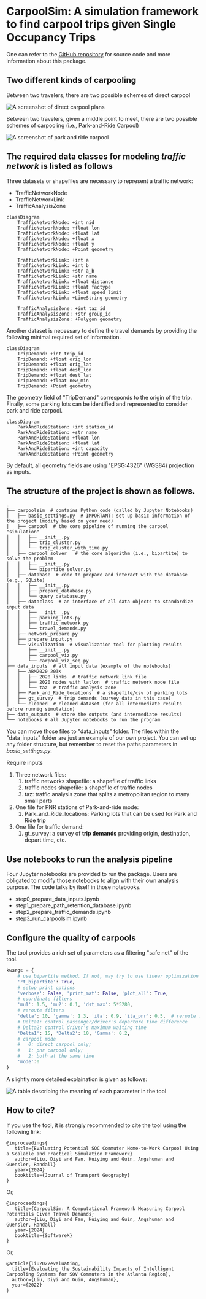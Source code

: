 # CarpoolSim: A simulation framework to find carpool trips given Single Occupancy Trips

One can refer to the [GitHub repository](https://github.com/thefriedbee/CarpoolSim) for source code and more information about this package.

## Two different kinds of carpooling

Between two travelers, there are two possible schemes of direct carpool

![A screenshot of direct carpool plans](public_files/direct_carpool.png)

Between two travelers, given a middle point to meet, there are two possible schemes of carpooling (i.e., Park-and-Ride Carpool)

![A screenshot of park and ride carpool](public_files/pnr_carpool.png)

## The required data classes for modeling *traffic network* is listed as follows

Three datasets or shapefiles are necessary to represent a traffic network:
- TrafficNetworkNode
- TrafficNetworkLink
- TrafficAnalysisZone
  
```mermaid
classDiagram
    TrafficNetworkNode: +int nid
    TrafficNetworkNode: +float lon
    TrafficNetworkNode: +float lat
    TrafficNetworkNode: +float x
    TrafficNetworkNode: +float y
    TrafficNetworkNode: +Point geometry
    
    TrafficNetworkLink: +int a
    TrafficNetworkLink: +int b
    TrafficNetworkLink: +str a_b
    TrafficNetworkLink: +str name
    TrafficNetworkLink: +float distance
    TrafficNetworkLink: +float factype
    TrafficNetworkLink: +float speed_limit
    TrafficNetworkLink: +LineString geometry
    
    TrafficAnalysisZone: +int taz_id
    TrafficAnalysisZone: +str group_id
    TrafficAnalysisZone: +Polygon geometry
```

Another dataset is necessary to define the travel demands by providing the following minimal required set of information.

```mermaid
classDiagram
    TripDemand: +int trip_id
    TripDemand: +float orig_lon
    TripDemand: +float orig_lat
    TripDemand: +float dest_lon
    TripDemand: +float dest_lat
    TripDemand: +float new_min
    TripDemand: +Point geometry
```

The geometry field of "TripDemand" corresponds to the origin of the trip.  Finally, some parking lots can be identified
and represented to consider park and ride carpool.

```mermaid
classDiagram
    ParkAndRideStation: +int station_id
    ParkAndRideStation: +str name
    ParkAndRideStation: +float lon
    ParkAndRideStation: +float lat
    ParkAndRideStation: +int capacity
    ParkAndRideStation: +Point geometry
```

By default, all geometry fields are using "EPSG:4326" (WGS84) projection as inputs.

## The structure of the project is shown as follows.

```
.
├── carpoolsim  # contains Python code (called by Jupyter Notebooks)
│   ├── basic_settings.py  # IMPORTANT: set up basic information of the project (modify based on your need)
│   ├── carpool  # the core pipeline of running the carpool "simulation"
│   │   ├── __init__.py
│   │   ├── trip_cluster.py
│   │   └── trip_cluster_with_time.py
│   ├── carpool_solver   # the core algorithm (i.e., bipartite) to solve the problem
│   │   ├── __init__.py
│   │   └── bipartite_solver.py
│   ├── database  # code to prepare and interact with the database (e.g., SQLite)
│   │   ├── __init__.py
│   │   ├── prepare_database.py
│   │   └── query_database.py
│   ├── dataclass  # an interface of all data objects to standardize input data
│   │   ├── __init__.py
│   │   ├── parking_lots.py
│   │   ├── traffic_network.py
│   │   └── travel_demands.py
│   ├── network_prepare.py
│   ├── prepare_input.py
│   └── visualization  # visualization tool for plotting results
│       ├── __init__.py
│       ├── carpool_viz.py
│       └── carpool_viz_seq.py
├── data_inputs  # all input data (example of the notebooks)
│   ├── ABM2020 203K
│   │   ├── 2020 links  # traffic network link file
│   │   ├── 2020 nodes with latlon  # traffic network node file
│   │   └── taz  # traffic analysis zone
│   ├── Park_and_Ride_locations  # a shapefile/csv of parking lots
│   ├── gt_survey  # trip demands (survey data in this case)
│   └── cleaned  # cleaned dataset (for all intermediate results before runnig simulation)
├── data_outputs  # store the outputs (and intermediate results)
└── notebooks # all Jupyter notebooks to run the program
```
You can move those files to "data_inputs" folder. 
The files within the "data_inputs" folder are just an example of our own project.
You can set up any folder structure, but remember to reset the paths parameters in *basic_settings.py*.

Require inputs 
1. Three network files:
   1. traffic networks shapefile: a shapefile of traffic links 
   2. traffic nodes shapefile: a shapefile of traffic nodes 
   3. taz: traffic analysis zone that splits a metropolitan region to many small parts
2. One file for PNR stations of Park-and-ride mode:
   1. Park_and_Ride_locations: Parking lots that can be used for Park and Ride trip
3. One file for traffic demand:
   1. gt_survey: a survey of **trip demands** providing origin, destination, depart time, etc.

## Use notebooks to run the analysis pipeline
Four Jupyter notebooks are provided to run the package. Users are obligated to modify those notebooks to align
with their own analysis purpose. The code talks by itself in those notebooks.
- step0_prepare_data_inputs.ipynb
- step1_prepare_path_retention_database.ipynb
- step2_prepare_traffic_demands.ipynb
- step3_run_carpoolsim.ipynb

## Configure the quality of carpools
The tool provides a rich set of parameters as a filtering "safe net" of the tool.

```python
kwargs = {
    # use bipartite method. If not, may try to use linear optimization
    'rt_bipartite': True,
    # setup print options
    'verbose': False, 'print_mat': False, 'plot_all': True,
    # coordinate filters
    'mu1': 1.5, 'mu2': 0.1, 'dst_max': 5*5280,
    # reroute filters
    'delta': 10, 'gamma': 1.3, 'ita': 0.9, 'ita_pnr': 0.5,  # reroute filters
    # Delta1: control passenger/driver's departure time difference
    # Delta2: control driver's maximum waiting time
    'Delta1': 15, 'Delta2': 10, 'Gamma': 0.2,
    # carpool mode 
    #   0: direct carpool only;
    #   1: pnr carpool only; 
    #   2: both at the same time
    'mode':0
}
```

A slightly more detailed explaination is given as follows:

![A table describing the meaning of each parameter in the tool](public_files/params_table.png)


## How to cite?
If you use the tool, it is strongly recommended to cite the tool using the following link:

```
@inproceedings{
   title={Evaluating Potential SOC Commuter Home-to-Work Carpool Using a Scalable and Practical Simulation Framework}
   author={Liu, Diyi and Fan, Huiying and Guin, Angshuman and Guensler, Randall}
   year={2024}
   booktitle={Journal of Transport Geography}
}
```

Or,
```
@inproceedings{
   title={CarpoolSim: A Computational Framework Measuring Carpool Potentials Given Travel Demands}
   author={Liu, Diyi and Fan, Huiying and Guin, Angshuman and Guensler, Randall}
   year={2024}
   booktitle={SoftwareX}
}
```


Or,
```
@article{liu2022evaluating,
  title={Evaluating the Sustainability Impacts of Intelligent Carpooling Systems for SOV Commuters in the Atlanta Region},
  author={Liu, Diyi and Guin, Angshuman},
  year={2022}
}
```
